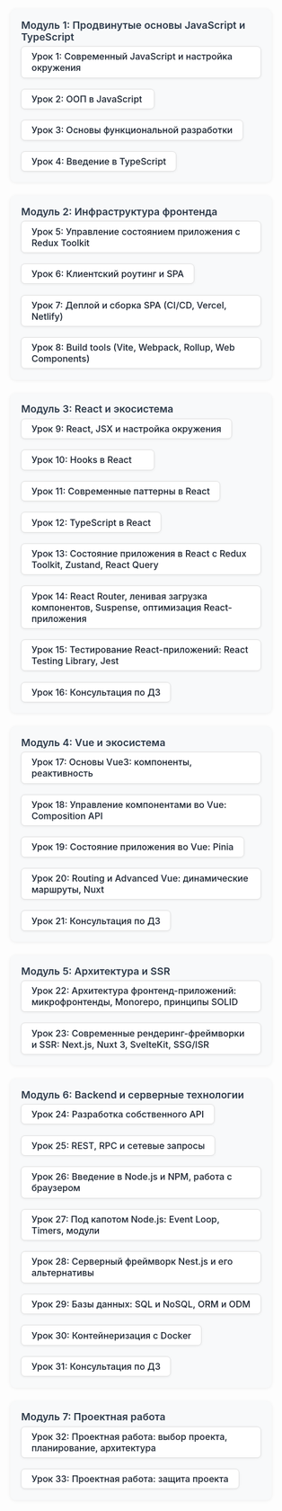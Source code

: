 <!DOCTYPE html>
<html lang="ru">
<head>
  <meta charset="utf-8">
  <title>JavaScript Professional — OTUS</title>
  <meta name="viewport" content="width=device-width,initial-scale=1">
  <style>
.course-modules {
  display: grid;
  grid-template-columns: repeat(auto-fit, minmax(390px, 1fr));
  gap: 1.5rem;
  margin-top: 0;
  padding: 2vw;
  box-sizing: border-box;
}
.module {
  background: #f8f9fa;
  border-radius: 10px;
  padding: 1.1rem 1.2rem 0.7rem 1.2rem;
  box-shadow: 0 1px 6px #0001;
  min-width: 380px;
  max-width: 650px;
  flex: 1 1 420px;
  margin-bottom: 0;
}
.module-title {
  font-size: 1.12rem;
  font-weight: 600;
  margin-bottom: 0.4rem;
  color: #2d3a4a;
}
.lessons {
  display: flex;
  flex-wrap: wrap;
  gap: 0.7rem;
}
.lesson-card {
  background: white;
  border: 1px solid #e0e0e0;
  border-radius: 7px;
  padding: 0.45rem 1.1rem;
  min-width: 200px;
  margin-bottom: 0.5rem;
  transition: box-shadow 0.15s;
  text-decoration: none;
  color: #1a2330;
  font-weight: 500;
  box-shadow: 0 1px 4px #0001;
  font-size: 1rem;
}
.reveal .slides {
    margin: 0 !important;
}
.reveal a:hover {
    border: 1px solid #e0e0e0;
}

<script>
document.addEventListener("DOMContentLoaded", function () {
  // Отключаем переход к следующему разделу при прокрутке вниз
  if (window.Reveal) {
    Reveal.configure({ controls: false, keyboard: false, touch: false, mouseWheel: false });
    // Удаляем обработчики wheel, если они были навешаны reveal.js
    window.removeEventListener('wheel', Reveal.getConfig()._wheelListener || (()=>{}), true);
  }
});
</style>
</head>
<body>

<div class="course-modules">

<div class="module">
  <div class="module-title">Модуль 1: Продвинутые основы JavaScript и TypeScript</div>
  <div class="lessons">
    <a class="lesson-card" href="lesson01/lesson.md">Урок 1: Современный JavaScript и настройка окружения</a>
    <a class="lesson-card" href="lesson02/lesson.md">Урок 2: ООП в JavaScript</a>
    <a class="lesson-card" href="lesson03/lesson.md">Урок 3: Основы функциональной разработки</a>
    <a class="lesson-card" href="lesson04/lesson.md">Урок 4: Введение в TypeScript</a>
  </div>
</div>

<div class="module">
  <div class="module-title">Модуль 2: Инфраструктура фронтенда</div>
  <div class="lessons">
    <a class="lesson-card" href="lesson05/lesson.md">Урок 5: Управление состоянием приложения с Redux Toolkit</a>
    <a class="lesson-card" href="lesson06/lesson.md">Урок 6: Клиентский роутинг и SPA</a>
    <a class="lesson-card" href="lesson07/lesson.md">Урок 7: Деплой и сборка SPA (CI/CD, Vercel, Netlify)</a>
    <a class="lesson-card" href="lesson08/lesson.md">Урок 8: Build tools (Vite, Webpack, Rollup, Web Components)</a>
  </div>
</div>

<div class="module">
  <div class="module-title">Модуль 3: React и экосистема</div>
  <div class="lessons">
    <a class="lesson-card" href="lesson09/lesson.md">Урок 9: React, JSX и настройка окружения</a>
    <a class="lesson-card" href="lesson10/lesson.md">Урок 10: Hooks в React</a>
    <a class="lesson-card" href="lesson11/lesson.md">Урок 11: Современные паттерны в React</a>
    <a class="lesson-card" href="lesson12/lesson.md">Урок 12: TypeScript в React</a>
    <a class="lesson-card" href="lesson13/lesson.md">Урок 13: Состояние приложения в React с Redux Toolkit, Zustand, React Query</a>
    <a class="lesson-card" href="lesson14/lesson.md">Урок 14: React Router, ленивая загрузка компонентов, Suspense, оптимизация React-приложения</a>
    <a class="lesson-card" href="lesson15/lesson.md">Урок 15: Тестирование React-приложений: React Testing Library, Jest</a>
    <a class="lesson-card" href="lesson16/lesson.md">Урок 16: Консультация по ДЗ</a>
  </div>
</div>

<div class="module">
  <div class="module-title">Модуль 4: Vue и экосистема</div>
  <div class="lessons">
    <a class="lesson-card" href="lesson17/lesson.md">Урок 17: Основы Vue3: компоненты, реактивность</a>
    <a class="lesson-card" href="lesson18/lesson.md">Урок 18: Управление компонентами во Vue: Composition API</a>
    <a class="lesson-card" href="lesson19/lesson.md">Урок 19: Состояние приложения во Vue: Pinia</a>
    <a class="lesson-card" href="lesson20/lesson.md">Урок 20: Routing и Advanced Vue: динамические маршруты, Nuxt</a>
    <a class="lesson-card" href="lesson21/lesson.md">Урок 21: Консультация по ДЗ</a>
  </div>
</div>

<div class="module">
  <div class="module-title">Модуль 5: Архитектура и SSR</div>
  <div class="lessons">
    <a class="lesson-card" href="lesson22/lesson.md">Урок 22: Архитектура фронтенд-приложений: микрофронтенды, Monorepo, принципы SOLID</a>
    <a class="lesson-card" href="lesson23/lesson.md">Урок 23: Современные рендеринг-фреймворки и SSR: Next.js, Nuxt 3, SvelteKit, SSG/ISR</a>
  </div>
</div>

<div class="module">
  <div class="module-title">Модуль 6: Backend и серверные технологии</div>
  <div class="lessons">
    <a class="lesson-card" href="lesson24/lesson.md">Урок 24: Разработка собственного API</a>
    <a class="lesson-card" href="lesson25/lesson.md">Урок 25: REST, RPC и сетевые запросы</a>
    <a class="lesson-card" href="lesson26/lesson.md">Урок 26: Введение в Node.js и NPM, работа с браузером</a>
    <a class="lesson-card" href="lesson27/lesson.md">Урок 27: Под капотом Node.js: Event Loop, Timers, модули</a>
    <a class="lesson-card" href="lesson28/lesson.md">Урок 28: Серверный фреймворк Nest.js и его альтернативы</a>
    <a class="lesson-card" href="lesson29/lesson.md">Урок 29: Базы данных: SQL и NoSQL, ORM и ODM</a>
    <a class="lesson-card" href="lesson30/lesson.md">Урок 30: Контейнеризация с Docker</a>
    <a class="lesson-card" href="lesson31/lesson.md">Урок 31: Консультация по ДЗ</a>
  </div>
</div>

<div class="module">
  <div class="module-title">Модуль 7: Проектная работа</div>
  <div class="lessons">
    <a class="lesson-card" href="lesson32/lesson.md">Урок 32: Проектная работа: выбор проекта, планирование, архитектура</a>
    <a class="lesson-card" href="lesson33/lesson.md">Урок 33: Проектная работа: защита проекта</a>
  </div>
</div>

</div>
